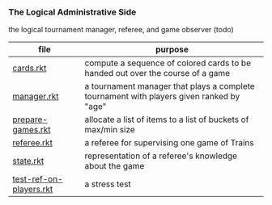 ### The Logical Administrative Side

the logical tournament manager, referee, and game observer (todo)

| file | purpose |
|--------------------- | ------- |
| [cards.rkt](cards.rkt) | compute a sequence of colored cards to be handed out over the course of a game | 
| [manager.rkt](manager.rkt) | a tournament manager that plays a complete tournament with players given ranked by "age" | 
| [prepare-games.rkt](prepare-games.rkt) | allocate a list of items to a list of buckets of max/min size | 
| [referee.rkt](referee.rkt) | a referee for supervising one game of Trains | 
| [state.rkt](state.rkt) | representation of a referee's knowledge about the game | 
| [test-ref-on-players.rkt](test-ref-on-players.rkt) | a stress test | 
